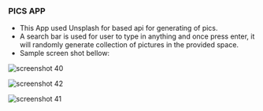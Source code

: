 ### PICS APP ###

- This App used Unsplash for based api for generating of pics.
- A search bar is used for user to type in anything and once press enter, it will randomly generate collection of pictures in the provided space.
- Sample screen shot bellow:

![screenshot 40](https://user-images.githubusercontent.com/31137669/52364977-9b488380-2a03-11e9-8ca3-47f3bc78b70a.png)

![screenshot 42](https://user-images.githubusercontent.com/31137669/52364981-9e437400-2a03-11e9-8b6c-3432b32166bc.png)

![screenshot 41](https://user-images.githubusercontent.com/31137669/52364987-a0a5ce00-2a03-11e9-85ee-ea387d4d2c00.png)

